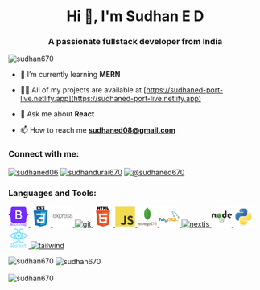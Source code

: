 <h1 align="center">Hi 👋, I'm Sudhan E D</h1>
<h3 align="center">A passionate fullstack developer from India</h3>
<source src="code.mp4" type="video/mp4">
<p align="left"> <img src="https://www.google.com/imgres?imgurl=https%3A%2F%2Fstorage.googleapis.com%2Fpai-images%2F16b825e6efc144d7b4b0d1848edf3f4c.jpeg&tbnid=cHofPIS88T4bxM&vet=10CAYQxiAoCGoXChMI-N3NuOqGhAMVAAAAAB0AAAAAEAc..i&imgrefurl=https%3A%2F%2Fplaygroundai.com%2Fsearch%3Fq%3Da%2Bnerdy%2Bboy%2Bis%2Bprogramming%2Bat%2Ba%2Bcomputer%2Bin%2Ba%2Broom%2Bfull%2Bof%2Bgadgets&docid=eanbZD8MEquOaM&w=1024&h=1024&itg=1&q=coding%20boy%20images%20for%20background%20anime%20github&hl=en&ved=0CAYQxiAoCGoXChMI-N3NuOqGhAMVAAAAAB0AAAAAEAc" alt="sudhan670" /> </p>

- 🌱 I’m currently learning **MERN**

- 👨‍💻 All of my projects are available at [https://sudhaned-port-live.netlify.app](https://sudhaned-port-live.netlify.app)

- 💬 Ask me about **React**

- 📫 How to reach me **sudhaned08@gmail.com**

<h3 align="left">Connect with me:</h3>
<p align="left">
<a href="https://linkedin.com/in/sudhaned06" target="blank"><img align="center" src="https://raw.githubusercontent.com/rahuldkjain/github-profile-readme-generator/master/src/images/icons/Social/linked-in-alt.svg" alt="sudhaned06" height="30" width="40" /></a>
<a href="https://www.leetcode.com/sudhandurai670" target="blank"><img align="center" src="https://raw.githubusercontent.com/rahuldkjain/github-profile-readme-generator/master/src/images/icons/Social/leet-code.svg" alt="sudhandurai670" height="30" width="40" /></a>
<a href="https://www.hackerearth.com/@sudhaned670" target="blank"><img align="center" src="https://raw.githubusercontent.com/rahuldkjain/github-profile-readme-generator/master/src/images/icons/Social/hackerearth.svg" alt="@sudhaned670" height="30" width="40" /></a>
</p>

<h3 align="left">Languages and Tools:</h3>
<p align="left"> <a href="https://getbootstrap.com" target="_blank" rel="noreferrer"> <img src="https://raw.githubusercontent.com/devicons/devicon/master/icons/bootstrap/bootstrap-plain-wordmark.svg" alt="bootstrap" width="40" height="40"/> </a> <a href="https://www.w3schools.com/css/" target="_blank" rel="noreferrer"> <img src="https://raw.githubusercontent.com/devicons/devicon/master/icons/css3/css3-original-wordmark.svg" alt="css3" width="40" height="40"/> </a> <a href="https://expressjs.com" target="_blank" rel="noreferrer"> <img src="https://raw.githubusercontent.com/devicons/devicon/master/icons/express/express-original-wordmark.svg" alt="express" width="40" height="40"/> </a> <a href="https://git-scm.com/" target="_blank" rel="noreferrer"> <img src="https://www.vectorlogo.zone/logos/git-scm/git-scm-icon.svg" alt="git" width="40" height="40"/> </a> <a href="https://www.w3.org/html/" target="_blank" rel="noreferrer"> <img src="https://raw.githubusercontent.com/devicons/devicon/master/icons/html5/html5-original-wordmark.svg" alt="html5" width="40" height="40"/> </a> <a href="https://developer.mozilla.org/en-US/docs/Web/JavaScript" target="_blank" rel="noreferrer"> <img src="https://raw.githubusercontent.com/devicons/devicon/master/icons/javascript/javascript-original.svg" alt="javascript" width="40" height="40"/> </a> <a href="https://www.mongodb.com/" target="_blank" rel="noreferrer"> <img src="https://raw.githubusercontent.com/devicons/devicon/master/icons/mongodb/mongodb-original-wordmark.svg" alt="mongodb" width="40" height="40"/> </a> <a href="https://www.mysql.com/" target="_blank" rel="noreferrer"> <img src="https://raw.githubusercontent.com/devicons/devicon/master/icons/mysql/mysql-original-wordmark.svg" alt="mysql" width="40" height="40"/> </a> <a href="https://nextjs.org/" target="_blank" rel="noreferrer"> <img src="https://cdn.worldvectorlogo.com/logos/nextjs-2.svg" alt="nextjs" width="40" height="40"/> </a> <a href="https://nodejs.org" target="_blank" rel="noreferrer"> <img src="https://raw.githubusercontent.com/devicons/devicon/master/icons/nodejs/nodejs-original-wordmark.svg" alt="nodejs" width="40" height="40"/> </a> <a href="https://www.python.org" target="_blank" rel="noreferrer"> <img src="https://raw.githubusercontent.com/devicons/devicon/master/icons/python/python-original.svg" alt="python" width="40" height="40"/> </a> <a href="https://reactjs.org/" target="_blank" rel="noreferrer"> <img src="https://raw.githubusercontent.com/devicons/devicon/master/icons/react/react-original-wordmark.svg" alt="react" width="40" height="40"/> </a> <a href="https://tailwindcss.com/" target="_blank" rel="noreferrer"> <img src="https://www.vectorlogo.zone/logos/tailwindcss/tailwindcss-icon.svg" alt="tailwind" width="40" height="40"/> </a> </p>

<p><img align="left" src="https://github-readme-stats.vercel.app/api/top-langs?username=sudhan670&show_icons=true&locale=en&layout=compact" alt="sudhan670" /></p>

<p>&nbsp;<img align="center" src="https://github-readme-stats.vercel.app/api?username=sudhan670&show_icons=true&locale=en" alt="sudhan670" /></p>

<p><img align="center" src="https://github-readme-streak-stats.herokuapp.com/?user=sudhan670&" alt="sudhan670" /></p>

